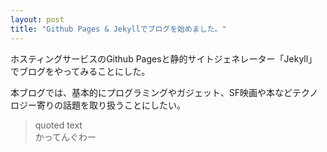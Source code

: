 ```yaml
---
layout: post
title: "Github Pages & Jekyllでブログを始めました。"
---
```


ホスティングサービスのGithub Pagesと静的サイトジェネレーター「Jekyll」でブログをやってみることにした。  

本ブログでは、基本的にプログラミングやガジェット、SF映画や本などテクノロジー寄りの話題を取り扱うことにしたい。  

> quoted text  
> かってんぐわー
